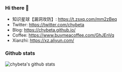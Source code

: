 ### Hi there 👋
- 知识星球【漏洞攻防】: https://t.zsxq.com/mm2zBeq
- Twitter: https://twitter.com/chybeta
- Blog: https://chybeta.github.io/
- Coffee: https://www.buymeacoffee.com/GhJEnVq
- Xianzhi: https://xz.aliyun.com/

### Github stats

![chybeta's github stats](https://github-readme-stats.vercel.app/api?username=chybeta&count_private=true&show_icons=true)
